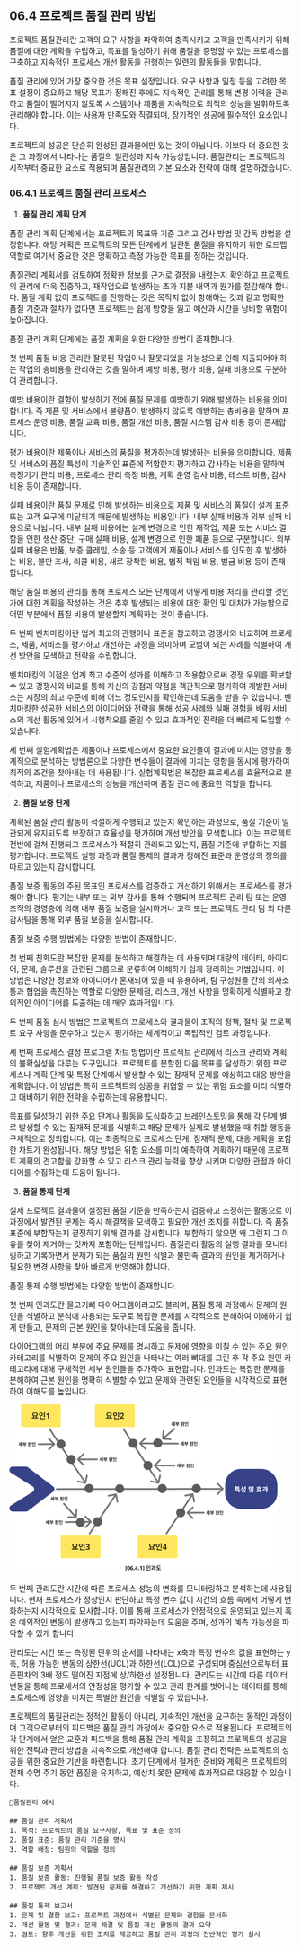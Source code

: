 ## 06.4 프로젝트 품질 관리 방법

프로젝트 품질관리란 고객의 요구 사항을 파악하여 충족시키고 고객을 만족시키기 위해 품질에 대한 계획을 수립하고, 목표를 달성하기 위해 품질을 증명할 수 있는 프로세스를 구축하고 지속적인 프로세스 개선 활동을 진행하는 일련의 활동들을 말합니다.  

품질 관리에 있어 가장 중요한 것은 목표 설정입니다. 요구 사항과 일정 등을 고려한 목표 설정이 중요하고 해당 목표가 정해진 후에도 지속적인 관리를 통해 변경 이력을 관리하고 품질이 떨어지지 않도록 시스템이나 제품을 지속적으로 최적의 성능을 발휘하도록 관리해야 합니다. 이는 사용자 만족도와 직결되며, 장기적인 성공에 필수적인 요소입니다.  

프로젝트의 성공은 단순히 완성된 결과물에만 있는 것이 아닙니다. 이보다 더 중요한 것은 그 과정에서 나타나는 품질의 일관성과 지속 가능성입니다. 품질관리는 프로젝트의 시작부터 중요한 요소로 적용되며 품질관리의 기본 요소와 전략에 대해 설명하겠습니다.


### 06.4.1 프로젝트 품질 관리 프로세스

1. **품질 관리 계획 단계**

품질 관리 계획 단계에서는 프로젝트의 목표와 기준 그리고 검사 방법 및 감독 방법을 설정합니다. 해당 계획은 프로젝트의 모든 단계에서 일관된 품질을 유지하기 위한 로드맵 역할로 여기서 중요한 것은 명확하고 측정 가능한 목표를 정하는 것입니다.  

품질관리 계획서를 검토하여 정확한 정보를 근거로 결정을 내렸는지 확인하고 프로젝트의 관리에 더욱 집중하고, 재작업으로 발생하는 초과 지불 내역과 원가를 절감해야 합니다. 품질 계획 없이 프로젝트를 진행하는 것은 목적지 없이 항해하는 것과 같고 명확한 품질 기준과 절차가 없다면 프로젝트는 쉽게 방향을 잃고 예산과 시간을 낭비할 위험이 높아집니다.  

품질 관리 계획 단계에는 품질 계획을 위한 다양한 방법이 존재합니다.  

첫 번째 품질 비용 관리란 잘못된 작업이나 잘못되었을 가능성으로 인해 지출되어야 하는 작업의 총비용을 관리하는 것을 말하며 예방 비용, 평가 비용, 실패 비용으로 구분하여 관리합니다.  

예방 비용이란 결함이 발생하기 전에 품질 문제를 예방하기 위해 발생하는 비용을 의미합니다. 즉 제품 및 서비스에서 불량품이 발생하지 않도록 예방하는 총비용을 말하며 프로세스 운영 비용, 품질 교육 비용, 품질 개선 비용, 품질 시스템 감사 비용 등이 존재합니다.

평가 비용이란 제품이나 서비스의 품질을 평가하는데 발생하는 비용을 의미합니다. 제품 및 서비스의 품질 특성이 기술적인 표준에 적합한지 평가하고 감사하는 비용을 말하며 측정기기 관리 비용, 프로세스 관리 측정 비용, 계획 운영 검사 비용, 테스트 비용, 감사 비용 등이 존재합니다.

실패 비용이란 품질 문제로 인해 발생하는 비용으로 제품 및 서비스의 품질이 설계 표준 또는 고객 요구에 미달되기 때문에 발생하는 비용입니다. 내부 실패 비용과 외부 실패 비용으로 나뉩니다. 내부 실패 비용에는 설계 변경으로 인한 재작업, 제품 또는 서비스 결함을 인한 생산 중단, 구매 실패 비용, 설계 변경으로 인한 폐품 등으로 구분합니다. 외부 실패 비용은 반품, 보증 클레임, 소송 등 고객에게 제품이나 서비스를 인도한 후 발생하는 비용, 불만 조사, 리콜 비용, 새로 장착한 비용, 법적 책임 비용, 벌금 비용 등이 존재합니다.  

해당 품질 비용의 관리를 통해 프로세스 모든 단계에서 어떻게 비용 처리를 관리할 것인 가에 대한 계획을 작성하는 것은 추후 발생되는 비용에 대한 확인 및 대처가 가능함으로 어떤 부분에서 품질 비용이 발생할지 계획하는 것이 좋습니다.  

두 번째 벤치마킹이란 업계 최고의 관행이나 표준을 참고하고 경쟁사와 비교하여 프로세스, 제품, 서비스를 평가하고 개선하는 과정을 의미하며 모범이 되는 사례를 식별하여 개선 방안을 모색하고 전략을 수립합니다.  

벤치마킹의 이점은 업계 최고 수준의 성과를 이해하고 적용함으로써 경쟁 우위를 확보할 수 있고 경쟁사와 비교를 통해 자신의 강점과 약점을 객관적으로 평가하여 개발한 서비스는 시장의 최고 수준에 비해 어느 정도인지를 확인하는데 도움을 받을 수 있습니다. 벤치마킹한 성공한 서비스의 아이디어와 전략을 통해 성공 사례와 실패 경험을 배워 서비스의 개선 활동에 있어서 시행착오를 줄일 수 있고 효과적인 전략을 더 빠르게 도입할 수 있습니다.  

세 번째 실험계획법은 제품이나 프로세스에서 중요한 요인들이 결과에 미치는 영향을 통계적으로 분석하는 방법론으로 다양한 변수들이 결과에 미치는 영향을 동시에 평가하여 최적의 조건을 찾아내는 데 사용됩니다. 실험계획법은 복잡한 프로세스를 효율적으로 분석하고, 제품이나 프로세스의 성능을 개선하며 품질 관리에 중요한 역할을 합니다.

2. **품질 보증 단계**

계획된 품질 관리 활동이 적절하게 수행되고 있는지 확인하는 과정으로, 품질 기준이 일관되게 유지되도록 보장하고 효율성을 평가하며 개선 방안을 모색합니다. 이는 프로젝트 전반에 걸쳐 진행되고 프로세스가 적절히 관리되고 있는지, 품질 기준에 부합하는 지를 평가합니다. 프로젝트 실행 과정과 품질 통제의 결과가 정해진 표준과 운영상의 정의를 따르고 있는지 감시합니다.  

품질 보증 활동의 주된 목표인 프로세스를 검증하고 개선하기 위해서는 프로세스를 평가해야 합니다. 평가는 내부 또는 외부 감사를 통해 수행되며 프로젝트 관리 팀 또는 운영 조직의 경영층에 의해 내부 품질 보증을 실시하거나 고객 또는 프로젝트 관리 팀 외 다른 감사팀을 통해 외부 품질 보증을 실시합니다.  

품질 보증 수행 방법에는 다양한 방법이 존재합니다.  

첫 번째 친화도란 복잡한 문제를 분석하고 해결하는 데 사용되며 대량의 데이터, 아이디어, 문제, 솔루션을 관련된 그룹으로 분류하여 이해하기 쉽게 정리하는 기법입니다. 이 방법은 다양한 정보와 아이디어가 혼재되어 있을 때 유용하며, 팀 구성원들 간의 의사소통과 협업을 촉진하는 역할로 다양한 문제점, 리스크, 개선 사항을 명확하게 식별하고 창의적인 아이디어를 도출하는 데 매우 효과적입니다.  

두 번째 품질 심사 방법은 프로젝트의 프로세스와 결과물이 조직의 정책, 절차 및 프로젝트 요구 사항을 준수하고 있는지 평가하는 체계적이고 독립적인 검토 과정입니다.  

세 번째 프로세스 결정 프로그램 차트 방법이란 프로젝트 관리에서 리스크 관리와 계획의 불확실성을 다루는 도구입니다. 프로젝트를 분할한 다음 목표를 달성하기 위한 프로세스나 계획 단계 및 특정 단계에서 발생할 수 있는 잠재적 문제를 예상하고 대응 방안을 계획합니다. 이 방법은 특히 프로젝트의 성공을 위협할 수 있는 위험 요소를 미리 식별하고 대비하기 위한 전략을 수립하는데 유용합니다.  

목표를 달성하기 위한 주요 단계나 활동을 도식화하고 브레인스토밍을 통해 각 단계 별로 발생할 수 있는 잠재적 문제를 식별하고 해당 문제가 실제로 발생했을 때 취할 행동을 구체적으로 정의합니다. 이는 최종적으로 프로세스 단계, 잠재적 문제, 대응 계획을 포함한 차트가 완성됩니다. 해당 방법은 위험 요소를 미리 예측하여 계획하기 때문에 프로젝트 계획의 견고함을 강화할 수 있고 리스크 관리 능력을 향상 시키며 다양한 관점과 아이디어를 수집하는데 도움이 됩니다.

3. **품질 통제 단계**

실제 프로젝트 결과물이 설정된 품질 기준을 만족하는지 검증하고 조정하는 활동으로 이 과정에서 발견된 문제는 즉시 해결책을 모색하고 필요한 개선 조치를 취합니다. 즉 품질 표준에 부합하는지 결정하기 위해 결과를 감시합니다. 부합하지 않으면 왜 그런지 그 이유를 찾아 제거하는 것까지 포함하는 단계입니다. 품질관리 활동의 실행 결과를 모니터링하고 기록하면서 문제가 되는 품질의 원인 식별과 불만족 결과의 원인을 제거하거나 필요한 변경 사항을 찾아 빠르게 반영해야 합니다.  

품질 통제 수행 방법에는 다양한 방법이 존재합니다.  

첫 번째 인과도란 물고기뼈 다이어그램이라고도 불리며, 품질 통제 과정에서 문제의 원인을 식별하고 분석에 사용되는 도구로 복잡한 문제를 시각적으로 분해하여 이해하기 쉽게 만들고, 문제의 근본 원인을 찾아내는데 도움을 줍니다.  

다이어그램의 머리 부분에 주요 문제를 명시하고 문제에 영향을 미칠 수 있는 주요 원인 카테고리를 식별하여 문제의 주요 원인을 나타내는 여러 뼈대를 그린 후 각 주요 원인 카테고리에 대해 구체적인 세부 원인들을 추가하여 표현합니다. 인과도는 복잡한 문제를 분해하여 근본 원인을 명확히 식별할 수 있고 문제와 관련된 요인들을 시각적으로 표현하여 이해도를 높입니다.


![0641_Cause And Effect Diagram](https://github.com/I-always-have-a-plan/ialwayshaveaplan/blob/write/image/0641_Cause%20And%20Effect%20Diagram.png)


두 번째 관리도란 시간에 따른 프로세스 성능의 변화를 모니터링하고 분석하는데 사용됩니다. 현재 프로세스가 정상인지 판단하고 특정 변수 값이 시간의 흐름 속에서 어떻게 변화하는지 시각적으로 묘사합니다. 이를 통해 프로세스가 안정적으로 운영되고 있는지 혹은 예외적인 변동이 발생하고 있는지 파악하는데 도움을 주며, 성과의 예측 가능성을 파악할 수 있게 합니다.  

관리도는 시간 또는 측정된 단위의 순서를 나타내는 x축과 특정 변수의 값을 표현하는 y축, 허용 가능한 변동의 상한선(UCL)과 하한선(LCL)으로 구성되며 중심선으로부터 표준편차의 3배 정도 떨어진 지점에 상/하한선 설정됩니다. 관리도는 시간에 따른 데이터 변동을 통해 프로세서의 안정성을 평가할 수 있고 관리 한계를 벗어나는 데이터를 통해 프로세스에 영향을 미치는 특별한 원인을 식별할 수 있습니다.  

프로젝트의 품질관리는 정적인 활동이 아니라, 지속적인 개선을 요구하는 동적인 과정이며 고객으로부터의 피드백은 품질 관리 과정에서 중요한 요소로 적용됩니다. 프로젝트의 각 단계에서 얻은 교훈과 피드백을 통해 품질 관리 계획을 조정하고 프로젝트의 성공을 위한 전략과 관리 방법을 지속적으로 개선해야 합니다. 품질 관리 전략은 프로젝트의 성공을 위한 중요한 기반을 마련합니다. 초기 단계에서 철저한 준비와 계획은 프로젝트의 전체 수명 주기 동안 품질을 유지하고, 예상치 못한 문제에 효과적으로 대응할 수 있습니다.

```
🐥품질관리 예시

## 품질 관리 계획서
1. 목적: 프로젝트의 품질 요구사항, 목표 및 표준 정의
2. 품질 표준: 품질 관리 기준을 명시
3. 역할 배정: 팀원의 역할을 정의

## 품질 보증 계획서
1. 품질 보증 활동: 진행될 품질 보증 활동 작성
2. 프로젝트 개선 계획: 발견된 문제를 해결하고 개선하기 위한 계획 제시

## 품질 통제 보고서
1. 문제 및 결함 보고: 프로젝트 과정에서 식별된 문제와 결함을 문서화
2. 개선 활동 및 결과: 문제 해결 및 품질 개선 활동의 결과 요약
3. 검토: 향후 개선을 위한 조치를 제공하고 품질 관리 과정의 전반적인 평가 실시
```
